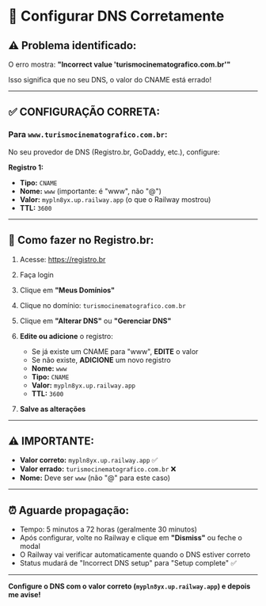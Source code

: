 # 🔧 Configurar DNS Corretamente

## ⚠️ Problema identificado:

O erro mostra: **"Incorrect value 'turismocinematografico.com.br'"**

Isso significa que no seu DNS, o valor do CNAME está errado!

---

## ✅ CONFIGURAÇÃO CORRETA:

### **Para `www.turismocinematografico.com.br`:**

No seu provedor de DNS (Registro.br, GoDaddy, etc.), configure:

**Registro 1:**

- **Tipo:** `CNAME`
- **Nome:** `www` (importante: é "www", não "@")
- **Valor:** `mypln8yx.up.railway.app` (o que o Railway mostrou)
- **TTL:** `3600`

---

## 📍 Como fazer no Registro.br:

1. Acesse: https://registro.br
2. Faça login
3. Clique em **"Meus Domínios"**
4. Clique no domínio: `turismocinematografico.com.br`
5. Clique em **"Alterar DNS"** ou **"Gerenciar DNS"**

6. **Edite ou adicione** o registro:
   - Se já existe um CNAME para "www", **EDITE** o valor
   - Se não existe, **ADICIONE** um novo registro
   - **Nome:** `www`
   - **Tipo:** `CNAME`
   - **Valor:** `mypln8yx.up.railway.app`
   - **TTL:** `3600`

7. **Salve as alterações**

---

## ⚠️ IMPORTANTE:

- **Valor correto:** `mypln8yx.up.railway.app` ✅
- **Valor errado:** `turismocinematografico.com.br` ❌
- **Nome:** Deve ser `www` (não "@" para este caso)

---

## ⏰ Aguarde propagação:

- Tempo: 5 minutos a 72 horas (geralmente 30 minutos)
- Após configurar, volte no Railway e clique em **"Dismiss"** ou feche o modal
- O Railway vai verificar automaticamente quando o DNS estiver correto
- Status mudará de "Incorrect DNS setup" para "Setup complete" ✅

---

**Configure o DNS com o valor correto (`mypln8yx.up.railway.app`) e depois me avise!**
